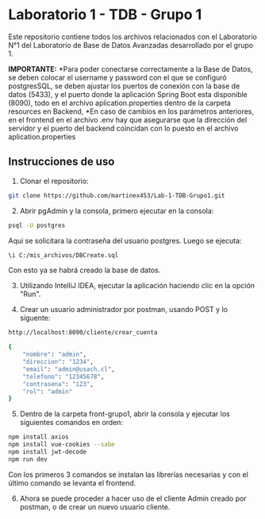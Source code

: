 # Laboratorio 1 - TDB - Grupo 1
Este repositorio contiene todos los archivos relacionados con el Laboratorio N°1 del Laboratorio de Base de Datos Avanzadas desarrollado por el grupo 1.

**IMPORTANTE:** 
*Para poder conectarse correctamente a la Base de Datos, se deben colocar el username y password con el que se configuró postgresSQL, se deben ajustar los puertos de conexión con la base de datos (5433), y el puerto donde la aplicación Spring Boot esta disponible (8090), todo en el archivo aplication.properties dentro de la carpeta resources en Backend,
*En caso de cambios en los parámetros anteriores, en el frontend en el archivo .env hay que asegurarse que la dirección del servidor y el puerto del backend coincidan con lo puesto en el archivo aplication.properties

## Instrucciones de uso
1. Clonar el repositorio:
```sh
git clone https://github.com/martinex453/Lab-1-TDB-Grupo1.git
```

2. Abrir pgAdmin y la consola, primero ejecutar en la consola:
```sh
psql -U postgres
```
Aqui se solicitara la contraseña del usuario postgres.
Luego se ejecuta:
```sh
\i C:/mis_archivos/DBCreate.sql
```
Con esto ya se habrá creado la base de datos.

3. Utilizando IntelliJ IDEA, ejecutar la aplicación haciendo clic en la opción "Run".

4. Crear un usuario administrador por postman, usando POST y lo siguente:
```sh
http://localhost:8090/cliente/crear_cuenta
```
```sh
{
    "nombre": "admin",
    "direccion": "1234",
    "email": "admin@usach.cl",
    "telefono": "12345678",
    "contrasena": "123",
    "rol": "admin"
}
```

5. Dentro de la carpeta front-grupo1, abrir la consola y ejecutar los siguientes comandos en orden: 
```sh
npm install axios
npm install vue-cookies --sabe
npm install jwt-decode
npm run dev
```
Con los primeros 3 comandos se instalan las librerías necesarias y con el último comando se levanta el frontend.

6. Ahora se puede proceder a hacer uso de el cliente Admin creado por postman, o de crear un nuevo usuario cliente.